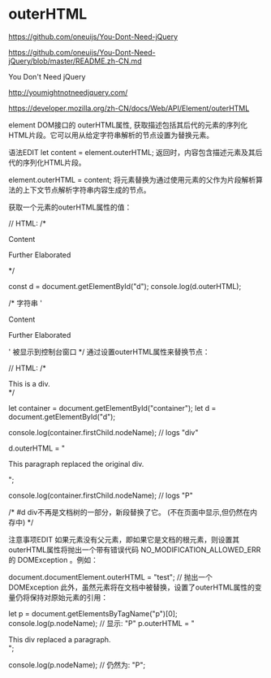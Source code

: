 # outerHTML







https://github.com/oneuijs/You-Dont-Need-jQuery

https://github.com/oneuijs/You-Dont-Need-jQuery/blob/master/README.zh-CN.md



You Don't Need jQuery

http://youmightnotneedjquery.com/



https://developer.mozilla.org/zh-CN/docs/Web/API/Element/outerHTML


element DOM接口的 outerHTML属性, 获取描述包括其后代的元素的序列化HTML片段。它可以用从给定字符串解析的节点设置为替换元素。

语法EDIT
let content = element.outerHTML;
返回时，内容包含描述元素及其后代的序列化HTML片段。

element.outerHTML = content;
将元素替换为通过使用元素的父作为片段解析算法的上下文节点解析字符串内容生成的节点。






获取一个元素的outerHTML属性的值：

// HTML:
/*
<div id="d">
    <p>Content</p>
    <p>Further Elaborated</p>
</div>
*/

const d = document.getElementById("d");
console.log(d.outerHTML);

/*
    字符串 '<div id="d"><p>Content</p><p>Further Elaborated</p></div>'
    被显示到控制台窗口
*/
通过设置outerHTML属性来替换节点：

// HTML:
/*
<div id="container">
    <div id="d">This is a div.</div>
</div>
*/

let container = document.getElementById("container");
let d = document.getElementById("d");

console.log(container.firstChild.nodeName);
// logs "div"

d.outerHTML = "<p>This paragraph replaced the original div.</p>";

console.log(container.firstChild.nodeName);
// logs "P"

/*
    #d div不再是文档树的一部分，新段替换了它。
    (不在页面中显示,但仍然在内存中)
*/



注意事项EDIT
如果元素没有父元素，即如果它是文档的根元素，则设置其outerHTML属性将抛出一个带有错误代码 NO_MODIFICATION_ALLOWED_ERR 的 DOMException 。例如：

document.documentElement.outerHTML = "test";
// 抛出一个 DOMException
此外，虽然元素将在文档中被替换，设置了outerHTML属性的变量仍将保持对原始元素的引用：

let p = document.getElementsByTagName("p")[0];
console.log(p.nodeName);
// 显示: "P"
p.outerHTML = "<div>This div replaced a paragraph.</div>";

console.log(p.nodeName);
// 仍然为: "P";








